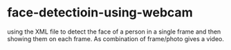 # face-detectioin-using-webcam

using the XML file to detect the face of a person in a single frame and then showing them on each frame. As combination of frame/photo gives a video.

